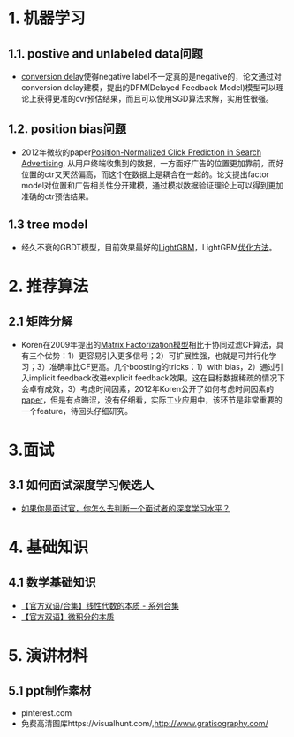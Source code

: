 # 1. 机器学习

## 1.1. postive and unlabeled data问题

* [conversion delay](http://www0.cs.ucl.ac.uk/staff/w.zhang/rtb-papers/delayed-feedback.pdf)使得negative label不一定真的是negative的，论文通过对conversion delay建模，提出的DFM(Delayed Feedback Model)模型可以理论上获得更准的cvr预估结果，而且可以使用SGD算法求解，实用性很强。

## 1.2. position bias问题

* 2012年微软的paper[Position-Normalized Click Prediction in Search Advertising](https://pdfs.semanticscholar.org/5c53/c7101b530eae80417beeba16684d789056f2.pdf), 从用户终端收集到的数据，一方面好广告的位置更加靠前，而好位置的ctr又天然偏高，而这个在数据上是耦合在一起的。论文提出factor model对位置和广告相关性分开建模，通过模拟数据验证理论上可以得到更加准确的ctr预估结果。

## 1.3 tree model

* 经久不衰的GBDT模型，目前效果最好的[LightGBM](http://www.msra.cn/zh-cn/news/blogs/2017/01/lightgbm-20170105.aspx)，LightGBM[优化方法](http://www.msra.cn/zh-cn/news/blogs/2017/01/lightgbm-20170105.aspx)。

# 2. 推荐算法

## 2.1 矩阵分解

* Koren在2009年提出的[Matrix Factorization模型](https://datajobs.com/data-science-repo/Recommender-Systems-%5BNetflix%5D.pdf)相比于协同过滤CF算法，具有三个优势：1）更容易引入更多信号；2）可扩展性强，也就是可并行化学习；3）准确率比CF更高。几个boosting的tricks：1）with bias，2）通过引入implicit feedback改进explicit feedback效果，这在目标数据稀疏的情况下会卓有成效，3）考虑时间因素，2012年Koren公开了如何考虑时间因素的[paper](https://pdfs.semanticscholar.org/8451/c2812a1476d3e13f2a509139322cc0adb1a2.pdf)，但是有点晦涩，没有仔细看，实际工业应用中，该环节是非常重要的一个feature，待回头仔细研究。


# 3.面试

## 3.1 如何面试深度学习候选人

* [如果你是面试官，你怎么去判断一个面试者的深度学习水平？](https://www.zhihu.com/question/41233373)


# 4. 基础知识

## 4.1 数学基础知识

* [【官方双语/合集】线性代数的本质 - 系列合集](http://www.bilibili.com/video/av6731067/)
* [【官方双语】微积分的本质](http://www.bilibili.com/video/av10308208/)

# 5. 演讲材料

## 5.1 ppt制作素材

* pinterest.com
* 免费高清图库https://visualhunt.com/,http://www.gratisography.com/

